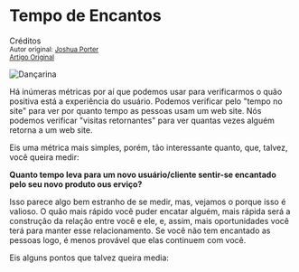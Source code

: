 Tempo de Encantos
=================
Créditos<br/>
<small>Autor original: [Joshua Porter](http://52weeksofux.com/)<br/>[Artigo Original](http://52weeksofux.com/post/866407309/time-to-delight)</small>

![Dançarina](http://media.tumblr.com/tumblr_l683g1K2N91qz8ohs.png "Dançarina")

Há inúmeras métricas por aí que podemos usar para verificarmos o quão positiva está a experiência do usuário. Podemos verificar pelo "tempo no site" para ver por quanto tempo as pessoas usam um web site. Nós podemos verificar "visitas retornantes" para ver quantas vezes alguém retorna a um web site.

Eis uma métrica mais simples, porém, tão interessante quanto, que, talvez, você queira medir:

**Quanto tempo leva para um novo usuário/cliente sentir-se encantado pelo seu novo produto ous erviço?**

Isso parece algo bem estranho de se medir, mas, vejamos o porque isso é valioso. O quão mais rápido você puder encatar alguém, mais rápida será a construção da relação entre você e ele, e, assim, mais oportunidades você terá para manter esse relacionamento. Se você não tem encantado as pessoas logo, é menos provável que elas continuem com você.

Eis alguns pontos que talvez queira media: